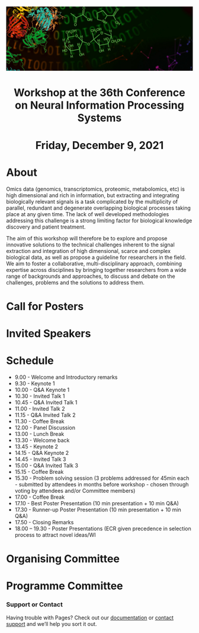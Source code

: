 ![multiomics](MicrosoftTeams-image.png)
# <center>Workshop at the 36th Conference on Neural Information Processing Systems</center>
# <center>Friday, December 9, 2021</center>

# About

Omics data (genomics, transcriptomics, proteomic, metabolomics, etc) is high dimensional and rich in information, but extracting and integrating biologically relevant signals is a task complicated by the multiplicity of parallel, redundant and degenerate overlapping biological processes taking place at any given time. The lack of well developed methodologies addressing this challenge is a strong limiting factor for biological knowledge discovery and patient treatment. 

The aim of this workshop will therefore be to explore and propose innovative solutions to the technical challenges inherent to the signal extraction and integration of high dimensional, scarce and complex biological data, as well as propose a guideline for researchers in the field. We aim to foster a collaborative, multi-disciplinary approach, combining expertise across disciplines by bringing together researchers from a wide range of backgrounds and approaches, to discuss and debate on the challenges, problems and the solutions to address them. 


# Call for Posters

# Invited Speakers

# Schedule

- 9.00 - Welcome and Introductory remarks
- 9.30 - Keynote 1
- 10.00 - Q&A Keynote 1
- 10.30 - Invited Talk 1
- 10.45 - Q&A Invited Talk 1
- 11.00 - Invited Talk 2
- 11.15 - Q&A Invited Talk 2
- 11.30 - Coffee Break
- 12.00 - Panel Discussion
- 13.00 - Lunch Break
- 13.30 - Welcome back
- 13.45 - Keynote 2
- 14.15 - Q&A Keynote 2
- 14.45 - Invited Talk 3 
- 15.00 - Q&A Invited Talk 3
- 15.15 - Coffee Break
- 15.30 - Problem solving session (3 problems addressed for 45min each - submitted by attendees in months before workshop - chosen through voting by attendees and/or Committee members)
- 17.00 - Coffee Break
- 17.10 - Best Poster Presentation (10 min presentation + 10 min Q&A)
- 17.30 - Runner-up Poster Presentation (10 min presentation + 10 min Q&A)
- 17.50 - Closing Remarks 
- 18.00 – 19.30 - Poster Presentations (ECR given precedence in selection process to attract novel ideas/WI


# Organising Committee

# Programme Committee

### Support or Contact

Having trouble with Pages? Check out our [documentation](https://docs.github.com/categories/github-pages-basics/) or [contact support](https://support.github.com/contact) and we’ll help you sort it out.

